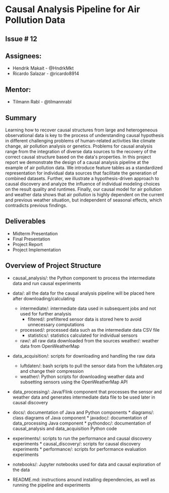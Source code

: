 # Causal Analysis Pipeline for Air Pollution Data

## Issue # 12

## Assignees:

* Hendrik Makait - @HndrkMkt
* Ricardo Salazar - @ricardo8914

## Mentor:

* Tilmann Rabl - @tilmannrabl

## Summary

Learning how to recover causal structures from large and heterogeneous observational data is key to the process of understanding causal hypothesis in different challenging problems of human-related activities like climate change, air pollution analysis or genetics. Problems for causal analysis range from the integration of diverse data sources to the recovery of the correct causal structure based on the data's properties. In this project report we demonstrate the design of a causal analysis pipeline at the example of air pollution data. We introduce feature tables as a standardized representation for individual data sources that facilitate the generation of combined datasets. Further, we illustrate a hypothesis-driven approach to causal discovery and analyze the influence of individual modeling choices on the result quality and runtimes. Finally, our causal model for air pollution and weather data shows that air pollution is highly dependent on the current and previous weather situation, but independent of seasonal effects, which contradicts previous findings.

## Deliverables
* Midterm Presentation
* Final Presentation
* Project Report
* Project Implementation

## Overview of Project Structure
* causal_analysis/: the Python component to process the intermediate data and run causal experiments
* data/: all the data for the causal analysis pipeline will be placed here after downloading/calculating
    * intermediate/: intermediate data used in subsequent jobs and not used for further analysis
        * filtered/: prefiltered sensor data is stored here to avoid unnecessary computations
    * processed/: processed data such as the intermediate data CSV file 
        * statistics/: statistics calculated for individual sensors
    * raw/: all raw data downloaded from the sources
         weather/: weather data from OpenWeatherMap
* data_acquisition/: scripts for downloading and handling the raw data
    * luftdaten/: bash scripts to pull the sensor data from the luftdaten.org and change their compression
    * weather/: Python scripts for downloading weather data and subsetting sensors using the OpenWeatherMap API
* data_processing/: Java/Flink component that processes the sensor and weather data and generates intermediate data file to be used later in causal discovery
* docs/: documentation of Java and Python components
        * diagrams/: class diagrams of Java component
        * javadoc/: documentation of data_processing Java component
        * pythondoc/: documentation of causal_analysis and data_acquisition Python code
    
* experiments/:  scripts to run the performance and causal discovery experiments
        * causal_discovery/: scripts for causal discovery experiments
        * performance/: scripts for performance evaluation experiments
* notebooks/: Jupyter notebooks used for data and causal exploration of the data
* README.md: instructions around installing dependencies, as well as running the pipeline and experiments
